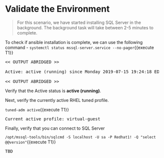 # Validate the Environment
>For this scenario, we have started installing SQL Server in the background. The background task will take between 2-5 minutes to complete. 

To check if ansible installation is complete, we can use the following command -
`systemctl status mssql-server.service --no-pager`{{execute T1}}

<pre class="file">
<< OUTPUT ABRIDGED >>

Active: active (running) since Monday 2019-07-15 19:24:18 EDT; 3h 59min left

<< OUTPUT ABRIDGED >>
</pre>

Verify that the Active status is __active (running)__.

Next, verify the currently active RHEL tuned profile.

`tuned-adm active`{{execute T1}}
<pre class="file">
Current active profile: virtual-guest
</pre>

Finally, verify that you can connect to SQL Server 

`/opt/mssql-tools/bin/sqlcmd -S localhost -U sa -P Redhat1! -Q "select @@version"`{{execute T1}}

<pre class="file">
TBD
</pre>
